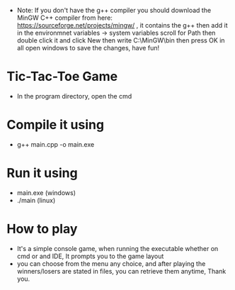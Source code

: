 - Note: If you don't have the g++ compiler you should download the MinGW C++ compiler from here: https://sourceforge.net/projects/mingw/ , it contains the g++ then add it in the environmnet variables -> system variables scroll for Path then double click it and click New then write C:\MinGW\bin then press OK in all open windows to save the changes, have fun!

# Tic-Tac-Toe Game

- In the program directory, open the cmd

# Compile it using

- g++ main.cpp -o main.exe

# Run it using

- main.exe (windows)
- ./main (linux)

# How to play

- It's a simple console game, when running the executable whether on cmd or and IDE, It prompts you to the game layout
- you can choose from the menu any choice, and after playing the winners/losers are stated in files, you can retrieve them anytime, Thank you.
